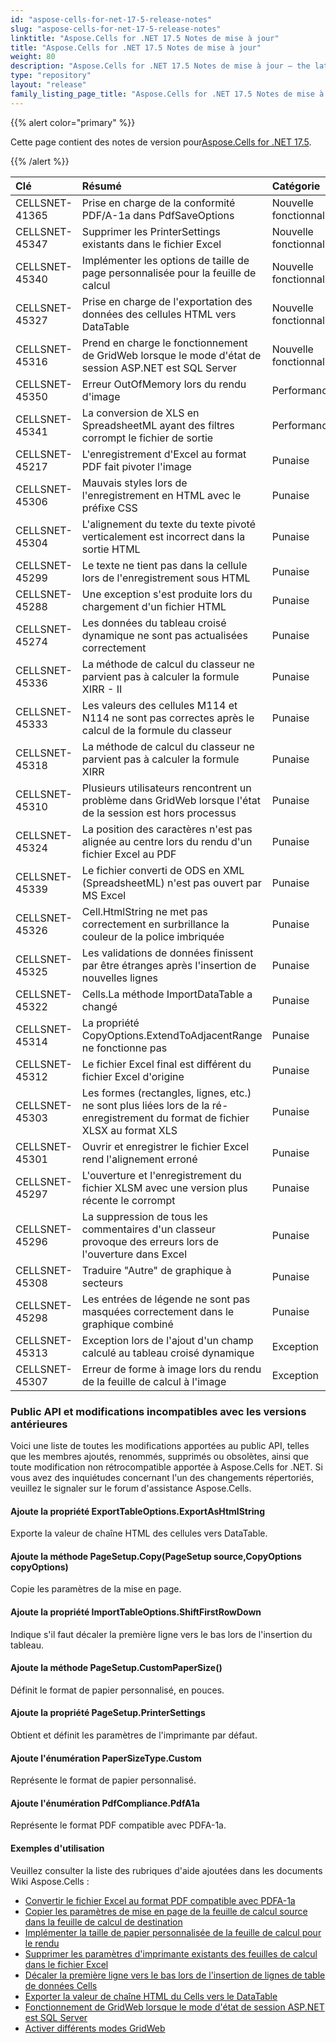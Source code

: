 ```yaml
---
id: "aspose-cells-for-net-17-5-release-notes"
slug: "aspose-cells-for-net-17-5-release-notes"
linktitle: "Aspose.Cells for .NET 17.5 Notes de mise à jour"
title: "Aspose.Cells for .NET 17.5 Notes de mise à jour"
weight: 80
description: "Aspose.Cells for .NET 17.5 Notes de mise à jour – the latest updates and fixes."
type: "repository"
layout: "release"
family_listing_page_title: "Aspose.Cells for .NET 17.5 Notes de mise à jour"
---
```

{{% alert color="primary" %}} 

 Cette page contient des notes de version pour[Aspose.Cells for .NET 17.5](https://releases.aspose.com/cells/net/new-releases/aspose.cells-for-.net-17.5/).

{{% /alert %}} 

|**Clé**|**Résumé**|**Catégorie**|
|:- |:- |:- |
|CELLSNET-41365|Prise en charge de la conformité PDF/A-1a dans PdfSaveOptions|Nouvelle fonctionnalité|
|CELLSNET-45347|Supprimer les PrinterSettings existants dans le fichier Excel|Nouvelle fonctionnalité|
|CELLSNET-45340|Implémenter les options de taille de page personnalisée pour la feuille de calcul|Nouvelle fonctionnalité|
|CELLSNET-45327|Prise en charge de l'exportation des données des cellules HTML vers DataTable|Nouvelle fonctionnalité|
|CELLSNET-45316|Prend en charge le fonctionnement de GridWeb lorsque le mode d'état de session ASP.NET est SQL Server|Nouvelle fonctionnalité|
|CELLSNET-45350|Erreur OutOfMemory lors du rendu d'image|Performance|
|CELLSNET-45341|La conversion de XLS en SpreadsheetML ayant des filtres corrompt le fichier de sortie|Performance|
|CELLSNET-45217|L'enregistrement d'Excel au format PDF fait pivoter l'image|Punaise|
|CELLSNET-45306|Mauvais styles lors de l'enregistrement en HTML avec le préfixe CSS|Punaise|
|CELLSNET-45304|L'alignement du texte du texte pivoté verticalement est incorrect dans la sortie HTML|Punaise|
|CELLSNET-45299|Le texte ne tient pas dans la cellule lors de l'enregistrement sous HTML|Punaise|
|CELLSNET-45288|Une exception s'est produite lors du chargement d'un fichier HTML|Punaise|
|CELLSNET-45274|Les données du tableau croisé dynamique ne sont pas actualisées correctement|Punaise|
|CELLSNET-45336|La méthode de calcul du classeur ne parvient pas à calculer la formule XIRR - II|Punaise|
|CELLSNET-45333|Les valeurs des cellules M114 et N114 ne sont pas correctes après le calcul de la formule du classeur|Punaise|
|CELLSNET-45318|La méthode de calcul du classeur ne parvient pas à calculer la formule XIRR|Punaise|
|CELLSNET-45310|Plusieurs utilisateurs rencontrent un problème dans GridWeb lorsque l'état de la session est hors processus|Punaise|
|CELLSNET-45324|La position des caractères n'est pas alignée au centre lors du rendu d'un fichier Excel au PDF|Punaise|
|CELLSNET-45339|Le fichier converti de ODS en XML (SpreadsheetML) n'est pas ouvert par MS Excel|Punaise|
|CELLSNET-45326|Cell.HtmlString ne met pas correctement en surbrillance la couleur de la police imbriquée|Punaise|
|CELLSNET-45325|Les validations de données finissent par être étranges après l'insertion de nouvelles lignes|Punaise|
|CELLSNET-45322|Cells.La méthode ImportDataTable a changé|Punaise|
|CELLSNET-45314|La propriété CopyOptions.ExtendToAdjacentRange ne fonctionne pas|Punaise|
|CELLSNET-45312|Le fichier Excel final est différent du fichier Excel d'origine|Punaise|
|CELLSNET-45303|Les formes (rectangles, lignes, etc.) ne sont plus liées lors de la ré-enregistrement du format de fichier XLSX au format XLS|Punaise|
|CELLSNET-45301|Ouvrir et enregistrer le fichier Excel rend l'alignement erroné|Punaise|
|CELLSNET-45297|L'ouverture et l'enregistrement du fichier XLSM avec une version plus récente le corrompt|Punaise|
|CELLSNET-45296|La suppression de tous les commentaires d'un classeur provoque des erreurs lors de l'ouverture dans Excel|Punaise|
|CELLSNET-45308|Traduire "Autre" de graphique à secteurs|Punaise|
|CELLSNET-45298|Les entrées de légende ne sont pas masquées correctement dans le graphique combiné|Punaise|
|CELLSNET-45313|Exception lors de l'ajout d'un champ calculé au tableau croisé dynamique|Exception|
|CELLSNET-45307|Erreur de forme à image lors du rendu de la feuille de calcul à l'image|Exception|
### **Public API et modifications incompatibles avec les versions antérieures**
Voici une liste de toutes les modifications apportées au public API, telles que les membres ajoutés, renommés, supprimés ou obsolètes, ainsi que toute modification non rétrocompatible apportée à Aspose.Cells for .NET. Si vous avez des inquiétudes concernant l'un des changements répertoriés, veuillez le signaler sur le forum d'assistance Aspose.Cells.
#### **Ajoute la propriété ExportTableOptions.ExportAsHtmlString**
Exporte la valeur de chaîne HTML des cellules vers DataTable.
#### **Ajoute la méthode PageSetup.Copy(PageSetup source,CopyOptions copyOptions)**
Copie les paramètres de la mise en page.
#### **Ajoute la propriété ImportTableOptions.ShiftFirstRowDown**
Indique s'il faut décaler la première ligne vers le bas lors de l'insertion du tableau.
#### **Ajoute la méthode PageSetup.CustomPaperSize()**
Définit le format de papier personnalisé, en pouces.
#### **Ajoute la propriété PageSetup.PrinterSettings**
Obtient et définit les paramètres de l'imprimante par défaut.
#### **Ajoute l'énumération PaperSizeType.Custom**
Représente le format de papier personnalisé.
#### **Ajoute l'énumération PdfCompliance.PdfA1a**
Représente le format PDF compatible avec PDFA-1a.


#### **Exemples d'utilisation**
Veuillez consulter la liste des rubriques d'aide ajoutées dans les documents Wiki Aspose.Cells :

- [Convertir le fichier Excel au format PDF compatible avec PDFA-1a](https://docs.aspose.com/cells/fr/net/convert-excel-file-to-pdf-format-compatible-with-pdfa-1a/)
- [Copier les paramètres de mise en page de la feuille de calcul source dans la feuille de calcul de destination](https://docs.aspose.com/cells/fr/net/copy-page-setup-settings-from-source-worksheet-into-destination-worksheet/)
- [Implémenter la taille de papier personnalisée de la feuille de calcul pour le rendu](https://docs.aspose.com/cells/fr/net/implement-custom-paper-size-of-worksheet-for-rendering/)
- [Supprimer les paramètres d'imprimante existants des feuilles de calcul dans le fichier Excel](https://docs.aspose.com/cells/fr/net/remove-existing-printersettings-of-worksheets-in-excel-file/)
- [Décaler la première ligne vers le bas lors de l'insertion de lignes de table de données Cells](https://docs.aspose.com/cells/fr/net/shift-first-row-down-when-inserting-cells-data-table-rows/)
- [Exporter la valeur de chaîne HTML du Cells vers le DataTable](https://docs.aspose.com/cells/fr/net/export-html-string-value-of-the-cells-to-the-datatable/)
- [Fonctionnement de GridWeb lorsque le mode d'état de session ASP.NET est SQL Server](https://docs.aspose.com/cells/fr/net/working-of-gridweb-when-asp-net-session-state-mode-is-sql-server/)
- [Activer différents modes GridWeb](https://docs.aspose.com/cells/fr/net/enable-different-gridweb-modes/)


